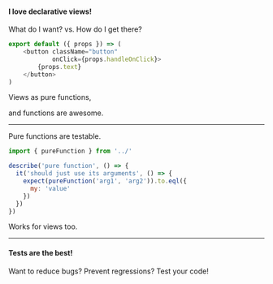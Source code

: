 #### I love declarative views!

What do I want? vs. How do I get there?

```js
export default ({ props }) => (
    <button className="button"
            onClick={props.handleOnClick}>
        {props.text}
    </button>
)
```

Views as pure functions,

and functions are awesome.

---

Pure functions are testable.

```javascript
import { pureFunction } from '../'

describe('pure function', () => {
  it('should just use its arguments', () => {
    expect(pureFunction('arg1', 'arg2')).to.eql({
      my: 'value'
    })
  })
})
```

Works for views too.

---

#### Tests are the best!

Want to reduce bugs? Prevent regressions? Test your code!
